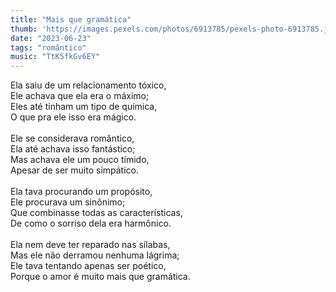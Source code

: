 ```yaml
---
title: "Mais que gramática"
thumb: 'https://images.pexels.com/photos/6913785/pexels-photo-6913785.jpeg'
date: "2023-06-23"
tags: "romântico"
music: "TtK5fkGv6EY"
---
```

Ela saiu de um relacionamento tóxico,  
Ele achava que ela era o máximo;  
Eles até tinham um tipo de química,  
O que pra ele isso era mágico.   
<br />
Ele se considerava romântico,   
Ela até achava isso fantástico;  
Mas achava ele um pouco tímido,  
Apesar de ser muito simpático.  
<br />
Ela tava procurando um propósito,  
Ele procurava um sinônimo;  
Que combinasse todas as características,  
De como o sorriso dela era harmônico.  
<br />
Ela nem deve ter reparado nas sílabas,  
Mas ele não derramou nenhuma lágrima;  
Ele tava tentando apenas ser poético,   
Porque o amor é muito mais que gramática.   
